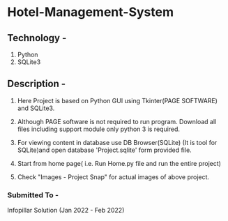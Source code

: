 # Hotel-Management-System

## Technology -

1. Python
2. SQLite3

## Description -

1. Here Project is based on Python GUI using Tkinter(PAGE SOFTWARE) and SQLite3.

2. Although PAGE software is not required to run program. Download all files including support module only python 3 is required.

3. For viewing content in database use DB Browser(SQLite) (It is tool for SQLite)and open database 'Project.sqlite' form provided file.

4. Start from home page( i.e. Run Home.py file and run the entire project) 

5. Check "Images - Project Snap" for actual images of above project. 

### Submitted To -

Infopillar Solution (Jan 2022 - Feb 2022)

